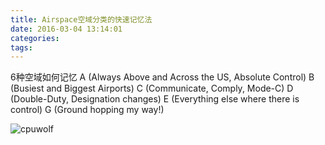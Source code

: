```yaml
---
title: Airspace空域分类的快速记忆法
date: 2016-03-04 13:14:01
categories:
tags:
---
```


6种空域如何记忆
A (Always Above and Across the US, Absolute Control)
B (Busiest and Biggest Airports)
C (Communicate, Comply, Mode-C)
D (Double-Duty, Designation changes)
E (Everything else where there is control)
G (Ground hopping my way!)

![cpuwolf](/images/data/attachment/201603/04/211352kwoetsr8gz3r5soq.gif)



